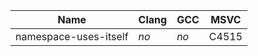 Name                                  | Clang        | GCC              | MSVC   |
--------------------------------------|--------------|------------------|--------|
namespace-uses-itself                 | *no*         | *no*             | C4515  |